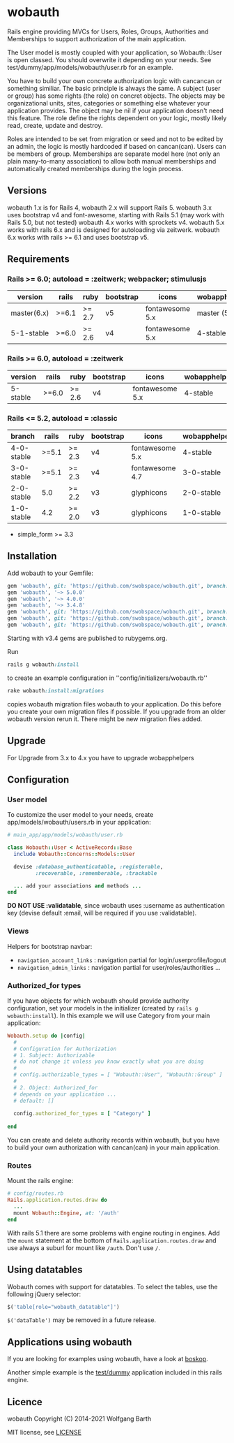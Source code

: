 wobauth
=======

Rails engine providing MVCs for Users, Roles, Groups, Authorities and Memberships
to support authorization of the main application.

The User model is mostly coupled with your application, so Wobauth::User is open classed.
You should overwrite it depending on your needs. See 
test/dummy/app/models/wobauth/user.rb for an example.

You have to build your own concrete authorization logic with cancancan or
something similiar. The basic principle
is always the same. A subject (user or group) has some rights (the role) on
concret objects. The objects may be organizational units, sites, categories
or something else whatever your application provides. The object may be nil
if your application doesn't need this feature. The role define the rights
dependent on your logic, mostly likely read, create, update and destroy.

Roles are intended to be set from migration or seed and not to be edited by
an admin, the logic is mostly hardcoded if based on cancan(can). Users can be
members of group. Memberships are separate model here (not only an plain
many-to-many association) to allow both manual memberships and
automatically created memberships during the login process.

Versions
--------

wobauth 1.x is for Rails 4, wobauth 2.x will support Rails 5.
wobauth 3.x uses bootstrap v4 and font-awesome, starting with Rails 5.1 
(may work with Rails 5.0, but not tested)
wobauth 4.x works with sprockets v4.
wobauth 5.x works with rails 6.x and is designed for autoloading via zeitwerk.
wobauth 6.x works with rails >= 6.1 and uses bootstrap v5.

Requirements
------------

### Rails >= 6.0; autoload = :zeitwerk; webpacker; stimulusjs

| version    | rails | ruby   | bootstrap | icons           | wobapphelpers |
|------------|-------|--------|-----------|-----------------|---------------|
| master(6.x)| >=6.1 | >= 2.7 |  v5       | fontawesome 5.x | master (5.x)  |
| 5-1-stable | >=6.0 | >= 2.6 |  v4       | fontawesome 5.x | 4-stable      |

### Rails >= 6.0, autoload = :zeitwerk

| version    | rails | ruby   | bootstrap | icons           | wobapphelpers |
|------------|-------|--------|-----------|-----------------|---------------|
| 5-stable   | >=6.0 | >= 2.6 |  v4       | fontawesome 5.x | 4-stable      |

### Rails <= 5.2, autoload = :classic

| branch     | rails | ruby   | bootstrap | icons           | wobapphelpers |
|------------|-------|--------|-----------|-----------------|---------------|
| 4-0-stable | >=5.1 | >= 2.3 |  v4       | fontawesome 5.x | 4-stable      |
| 3-0-stable | >=5.1 | >= 2.3 |  v4       | fontawesome 4.7 | 3-0-stable    |
| 2-0-stable |  5.0  | >= 2.2 |  v3       | glyphicons      | 2-0-stable    |
| 1-0-stable |  4.2  | >= 2.0 |  v3       | glyphicons      | 1-0-stable    |


* simple_form >= 3.3

Installation
------------
Add wobauth to your Gemfile:

```ruby
gem 'wobauth', git: 'https://github.com/swobspace/wobauth.git', branch: 'master'
gem 'wobauth', '~> 5.0.0'
gem 'wobauth', '~> 4.0.0'
gem 'wobauth', '~> 3.4.8'
gem 'wobauth', git: 'https://github.com/swobspace/wobauth.git', branch: '3-0-stable'
gem 'wobauth', git: 'https://github.com/swobspace/wobauth.git', branch: '2-0-stable'
gem 'wobauth', git: 'https://github.com/swobspace/wobauth.git', branch: '1-0-stable'
```
Starting with v3.4 gems are published to rubygems.org. 

Run
```ruby
rails g wobauth:install
```
to create an example configuration in ''config/initializers/wobauth.rb''

```ruby
rake wobauth:install:migrations
```
copies wobauth migration files wobauth to your application. Do this before you
create your own migration files if possible. If you upgrade from an older wobauth
version rerun it. There might be new migration files added.


Upgrade
-------

For Upgrade from 3.x to 4.x you have to upgrade wobapphelpers

Configuration
-------------

### User model

To customize the user model to your needs, create app/models/wobauth/users.rb in
your application:

```ruby
# main_app/app/models/wobauth/user.rb

class Wobauth::User < ActiveRecord::Base
  include Wobauth::Concerns::Models::User

  devise :database_authenticatable, :registerable,
         :recoverable, :rememberable, :trackable

  ... add your associations and methods ...
end
```
**DO NOT USE :validatable**, since wobauth uses :username as authentication key
(devise default :email, will be required if you use :validatable). 

### Views

Helpers for bootstrap navbar:

* `navigation_account_links` : navigation partial for login/userprofile/logout
* `navigation_admin_links` : navigation partial for user/roles/authorities ...

### Authorized_for types

If you have objects for which wobauth should provide authority configuration, 
set your models in the initializer (created by ```rails g wobauth:install```). 
In this example we will use Category from your main application:

```ruby
Wobauth.setup do |config|
  #
  # Configuration for Authorization
  # 1. Subject: Authorizable
  # do not change it unless you know exactly what you are doing
  #
  # config.authorizable_types = [ "Wobauth::User", "Wobauth::Group" ]
  #
  # 2. Object: Authorized_for
  # depends on your application ...
  # default: []
   
  config.authorized_for_types = [ "Category" ]
   
end
```

You can create and delete authority records within wobauth, but you have to build
your own authorization with cancan(can) in your main application.

### Routes
Mount the rails engine:

```ruby
# config/routes.rb
Rails.application.routes.draw do
  ...
  mount Wobauth::Engine, at: '/auth'
end
```

With rails 5.1 there are some problems with engine routing in engines.
Add the `mount` statement at the bottom of `Rails.application.routes.draw` and
use always a suburl for mount like `/auth`. Don't use `/`.

Using datatables
--------------------------

Wobauth comes with support for datatables. To select the tables, use the
following jQuery selector:

```ruby
$('table[role="wobauth_datatable"]')
```

`$('dataTable')` may be removed in a future release.

Applications using wobauth
--------------------------
If you are looking for examples using wobauth, have a look at
[boskop](https://github.com/swobspace/boskop). 

Another simple example is the [test/dummy](test/dummy) application
included in this rails engine.

Licence
-------

wobauth Copyright (C) 2014-2021  Wolfgang Barth

MIT license, see [LICENSE](LICENSE)

